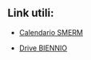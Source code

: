 ## Link utili:

- [Calendario SMERM](https://calendar.google.com/calendar/u/0/embed?src=tn5lk66d3r7lk5bimnqlsod5v0@group.calendar.google.com)

- [Drive BIENNIO](https://drive.google.com/drive/folders/19dHz_V4auwYVrIUtmZzPJdzN9bcilUtS)

